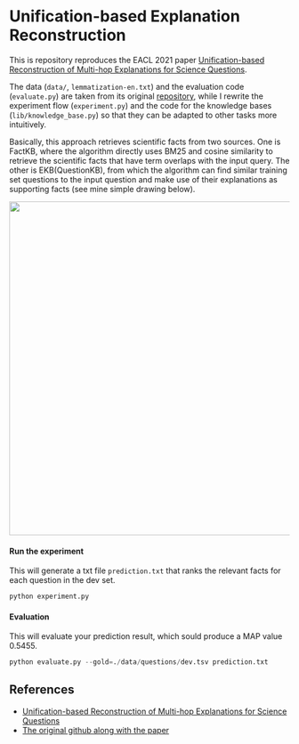 # Unification-based Explanation Reconstruction

This is repository reproduces the EACL 2021 paper [Unification-based Reconstruction of Multi-hop Explanations for Science Questions](https://arxiv.org/abs/2004.00061). 


The data (`data/`, `lemmatization-en.txt`) and the evaluation code (`evaluate.py`) are taken from its original [repository](https://github.com/ai-systems/unification_reconstruction_explanations), while I rewrite the experiment flow (`experiment.py`) and the code for the knowledge bases (`lib/knowledge_base.py`) so that they can be adapted to other tasks more intuitively.

Basically, this approach retrieves scientific facts from two sources. One is FactKB, where the algorithm directly uses BM25 and cosine similarity to retrieve the scientific facts that have term overlaps with the input query. The other is EKB(QuestionKB), from which the algorithm can find similar training set questions to the input question and make use of their explanations as supporting facts (see mine simple drawing below).


<img src="https://i.imgur.com/k4GMLAM.png" width="600" >



#### Run the experiment

This will generate a txt file `prediction.txt` that ranks the relevant facts for each question in the dev set. 

```python
python experiment.py
```

#### Evaluation

This will evaluate your prediction result, which sould produce a MAP value 0.5455.

```python
python evaluate.py --gold=./data/questions/dev.tsv prediction.txt
```


## References
+ [Unification-based Reconstruction of Multi-hop Explanations for Science Questions](https://arxiv.org/abs/2004.00061)
+ [The original github along with the paper](https://github.com/ai-systems/unification_reconstruction_explanations)

